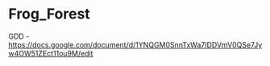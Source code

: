 # Frog_Forest
 
GDD - https://docs.google.com/document/d/1YNQGM0SnnTxWa7IDDVmV0QSe7Jyw4OW51ZEct11ou9M/edit
